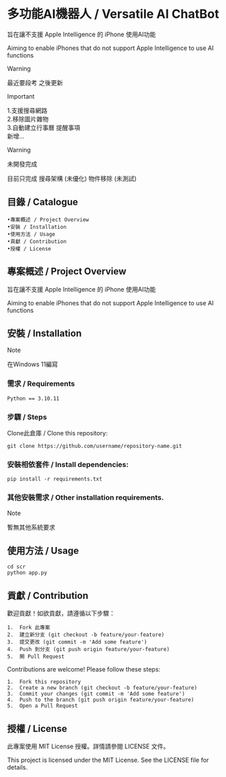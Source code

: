 # 多功能AI機器人 / Versatile AI ChatBot

旨在讓不支援 Apple Intelligence 的 iPhone 使用AI功能

Aiming to enable iPhones that do not support Apple Intelligence to use AI functions

> [!WARNING]  
> 最近要段考 之後更新

> [!IMPORTANT]  
> 1.支援搜尋網路  
> 2.移除圖片雜物  
> 3.自動建立行事曆 提醒事項  
> 新增…

> [!WARNING]
> 未開發完成
> 
> 目前只完成
> 	搜尋架構 (未優化)
> 	物件移除 (未測試)

## 目錄 / Catalogue
	•專案概述 / Project Overview
	•安裝 / Installation
	•使用方法 / Usage
	•貢獻 / Contribution
	•授權 / License

## 專案概述 / Project Overview

旨在讓不支援 Apple Intelligence 的 iPhone 使用AI功能

Aiming to enable iPhones that do not support Apple Intelligence to use AI functions

## 安裝 / Installation

> [!NOTE]
> 在Windows 11編寫

### 需求 / Requirements

	Python == 3.10.11

### 步驟 / Steps

Clone此倉庫 / Clone this repository:

	git clone https://github.com/username/repository-name.git
 
### 安裝相依套件 / Install dependencies:

	pip install -r requirements.txt

### 其他安裝需求 / Other installation requirements.

> [!NOTE]
> 暫無其他系統要求

## 使用方法 / Usage

	cd scr
 	python app.py

## 貢獻 / Contribution

歡迎貢獻！如欲貢獻，請遵循以下步驟：

	1.	Fork 此專案
	2.	建立新分支 (git checkout -b feature/your-feature)
	3.	提交更改 (git commit -m 'Add some feature')
	4.	Push 到分支 (git push origin feature/your-feature)
	5.	開 Pull Request

Contributions are welcome! Please follow these steps:

	1.	Fork this repository
	2.	Create a new branch (git checkout -b feature/your-feature)
	3.	Commit your changes (git commit -m 'Add some feature')
	4.	Push to the branch (git push origin feature/your-feature)
	5.	Open a Pull Request

## 授權 / License

此專案使用 MIT License 授權。詳情請參閱 LICENSE 文件。

This project is licensed under the MIT License. See the LICENSE file for details.

